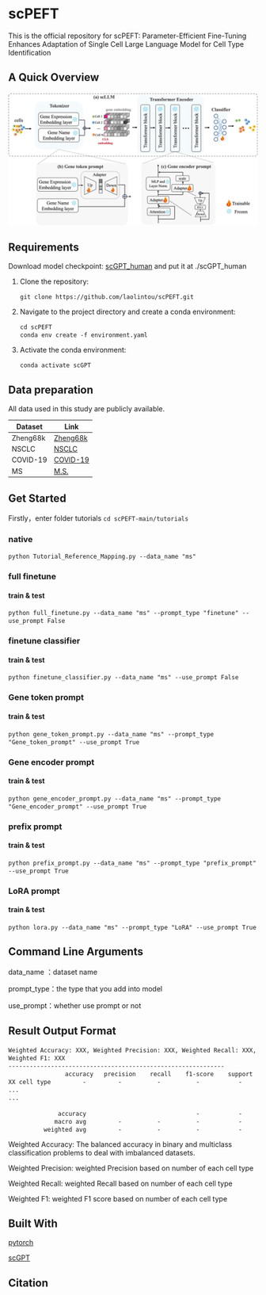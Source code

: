 # scPEFT
This is the official repository for scPEFT: Parameter-Efficient Fine-Tuning Enhances Adaptation of Single Cell Large Language Model for Cell Type Identification

## A Quick Overview
![overview](IMG/overview.jpg)

## Requirements
Download model checkpoint: [scGPT_human](https://drive.google.com/drive/folders/1oWh_-ZRdhtoGQ2Fw24HP41FgLoomVo-y) and put it at ./scGPT_human

1. Clone the repository:
    ```shell
    git clone https://github.com/laolintou/scPEFT.git
    ```

2. Navigate to the project directory and create a conda environment:
    ```shell
    cd scPEFT
    conda env create -f environment.yaml
    ```

3. Activate the conda environment:
    ```shell
    conda activate scGPT
    ```

## Data preparation
All data used in this study are publicly available.

| Dataset                                        | Link                                                                                   |
|------------------------------------------------|-----------------------------------------------------------------------------------------------|
| Zheng68k                                       | [Zheng68k](https://support.10xgenomics.com/single-cell-gene-expression/datasets(SRP073767))  |
| NSCLC                                          | [NSCLC](https://www.ncbi.nlm.nih.gov/geo/query/acc.cgi?acc=GSE179994)                           |
| COVID-19                                       | [COVID-19](https://figshare.com/articles/dataset/seu_obj_h5ad/16922467/1)                      |
| MS                                             | [M.S.](https://github.com/bowang-lab/scGPT/tree/main/data/)                                   |


## Get Started
Firstly，enter folder tutorials  ```cd scPEFT-main/tutorials```

### native 
```
python Tutorial_Reference_Mapping.py --data_name "ms"
```
### full finetune
#### train & test
```
python full_finetune.py --data_name "ms" --prompt_type "finetune" --use_prompt False
```
### finetune classifier
#### train & test
```
python finetune_classifier.py --data_name "ms" --use_prompt False
```
### Gene token prompt
#### train & test
```
python gene_token_prompt.py --data_name "ms" --prompt_type "Gene_token_prompt" --use_prompt True
```
### Gene encoder prompt
#### train & test
```
python gene_encoder_prompt.py --data_name "ms" --prompt_type "Gene_encoder_prompt" --use_prompt True
```
### prefix prompt
#### train & test
```
python prefix_prompt.py --data_name "ms" --prompt_type "prefix_prompt" --use_prompt True
```
### LoRA prompt
#### train & test
```
python lora.py --data_name "ms" --prompt_type "LoRA" --use_prompt True
```
## Command Line Arguments
data_name ：dataset name

prompt_type：the type that you add into model

use_prompt：whether use prompt or not

## Result Output Format
```
Weighted Accuracy: XXX, Weighted Precision: XXX, Weighted Recall: XXX, Weighted F1: XXX
-------------------------------------------------------------
                accuracy   precision    recall    f1-score    support
XX cell type         -         -          -          -           -
...
...

              accuracy                               -           -
             macro avg         -          -          -           -
          weighted avg         -          -          -           -
```
Weighted Accuracy: The balanced accuracy in binary and multiclass classification problems to
    deal with imbalanced datasets.

Weighted Precision: weighted Precision based on number of each cell type

Weighted Recall: weighted Recall based on number of each cell type

Weighted F1: weighted F1 score based on number of each cell type


## Built With

[pytorch](https://pytorch.org/)

[scGPT](https://github.com/bowang-lab/scGPT)
## Citation
